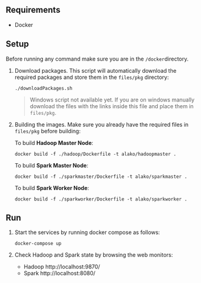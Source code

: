 
## Requirements

- Docker 

## Setup

Before running any command make sure you are in the `/docker`directory.

1. Download packages. This script will automatically download the required packages and store them in the `files/pkg` directory:

	```
	./downloadPackages.sh
	```
	> Windows script not available yet. If you are on windows manually download the files with the links inside this file and place them in `files/pkg`.

2. Building the images. Make sure you already have the required files in `files/pkg` before building:


	To build __Hadoop Master Node__:

	```
	docker build -f ./hadoop/Dockerfile -t alako/hadoopmaster .
	```

	To build __Spark Master Node__:

	```
	docker build -f ./sparkmaster/Dockerfile -t alako/sparkmaster .
	```

	To build __Spark Worker Node__:

	```
	docker build -f ./sparkworker/Dockerfile -t alako/sparkworker .
	```

## Run

1. Start the services by running docker compose as follows:

	```
	docker-compose up
	```

2. Check Hadoop and Spark state by browsing the web monitors:
	- Hadoop http://localhost:9870/
	- Spark http://localhost:8080/

